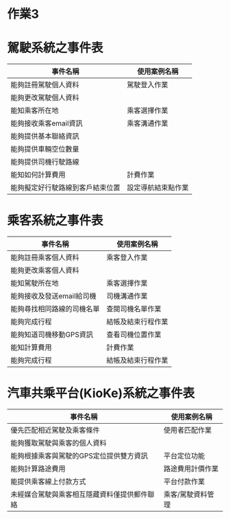 # 作業3
# 駕駛系統之事件表 #
|事件名稱|使用案例名稱|
|----|----|
|能夠註冊駕駛個人資料|駕駛登入作業|
|能夠更改駕駛個人資料|
|能知乘客所在地|乘客選擇作業|
|能夠接收乘客email資訊|乘客溝通作業|
|能夠提供基本聯絡資訊||
|能夠提供車輛空位數量||
|能夠提供司機行駛路線||
|能知如何計算費用|計費作業|
|能夠擬定好行駛路線到客戶結束位置|設定導航結束點作業|
# 乘客系統之事件表 #
|事件名稱|使用案例名稱|
|----|----|
|能夠註冊乘客個人資料|乘客登入作業|
|能夠更改乘客個人資料|
|能知駕駛所在地|乘客選擇作業|
|能夠接收及發送email給司機|司機溝通作業|
|能夠尋找相同路線的司機名單|查閱司機名單作業|
|能夠完成行程|結帳及結束行程作業|
|能夠知道司機移動GPS資訊|查看司機位置作業|
|能知計算費用|計費作業|
|能夠完成行程|結帳及結束行程作業|
# 汽車共乘平台(KioKe)系統之事件表 #
|事件名稱|使用案例名稱|
|----|----|
|優先匹配相近駕駛及乘客條件|使用者匹配作業|
|能夠獲取駕駛與乘客的個人資料||
|能夠根據乘客與駕駛的GPS定位提供雙方資訊|平台定位功能|
|能夠計算路途費用|路途費用計價作業|
|能提供乘客線上付款方式|平台付款作業|
|未經媒合駕駛與乘客相互隱藏資料僅提供郵件聯絡|乘客/駕駛資料管理|
